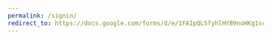 ```yaml
---
permalink: /signin/
redirect_to: https://docs.google.com/forms/d/e/1FAIpQLSfyhlHYB9noHKg1scqrjp2d0dzHr5JwpU7luHmvJ5r4_YOsPg/viewform?usp=sf_link
---
```

